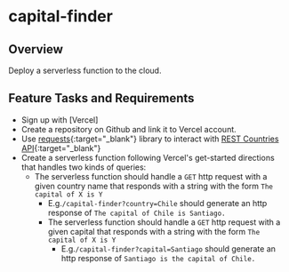 # capital-finder

## Overview

Deploy a serverless function to the cloud.

## Feature Tasks and Requirements

- Sign up with [Vercel]
- Create a repository on Github and link it to Vercel account.
- Use [requests](https://docs.python-requests.org/en/latest/){:target="_blank"} library to interact with [REST Countries API](https://restcountries.com/#rest-countries){:target="_blank"}
- Create a serverless function following Vercel's get-started directions that handles two kinds of queries:
  - The serverless function should handle a `GET` http request with a given country name that responds with a string with the form `The capital of X is Y`
    - E.g.`/capital-finder?country=Chile` should generate an http response of `The capital of Chile is Santiago.`
    - The serverless function should handle a `GET` http request with a given capital that responds with a string with the form `The capital of X is Y`
      - E.g.`/capital-finder?capital=Santiago` should generate an http response of `Santiago is the capital of Chile.`
